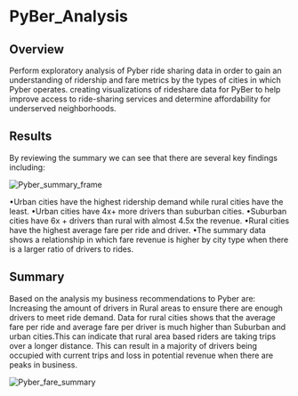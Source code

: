# PyBer_Analysis

## Overview
Perform exploratory analysis of Pyber ride sharing data in order to gain an understanding of ridership and fare metrics by the types of cities in which Pyber operates. creating visualizations of rideshare data for PyBer to help improve access to ride-sharing services and determine affordability for underserved neighborhoods.

## Results

By reviewing the summary we can see that there are several key findings including:

![Pyber_summary_frame](https://user-images.githubusercontent.com/59430635/142781229-520f67b8-7690-406e-a91c-7944268c92af.png)

•Urban cities have the highest ridership demand while rural cities have the least.
•Urban cities have 4x+ more drivers than suburban cities.
•Suburban cities have 6x + drivers than rural with almost 4.5x the revenue.
•Rural cities have the highest average fare per ride and driver.
•The summary data shows a relationship in which fare revenue is higher by city type when there is a larger ratio of drivers to rides.

## Summary
Based on the analysis my business recommendations to Pyber are: Increasing the amount of drivers in Rural areas to ensure there are enough drivers to meet ride demand. Data for rural cities shows that the average fare per ride and average fare per driver is much higher than Suburban and urban cities.This can indicate that rural area based riders are taking trips over a longer distance. This can result in a majority of drivers being occupied with current trips and loss in potential revenue when there are peaks in business.

![Pyber_fare_summary](https://user-images.githubusercontent.com/59430635/142781120-174ef2bc-430f-4c8e-8618-9bd7980b396a.png)

